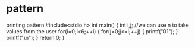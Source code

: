 # pattern
printing pattern
#include<stdio.h>
int main()
{
	int i,j;
  //we can use n to take values from the user
	for(i=0;i<6;++i)
	{
	for(j=0;j<=i;++j)
	{
	printf("01");
    }
		printf("\n");
	}
return 0;
}
